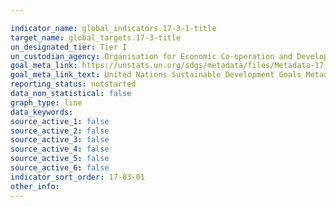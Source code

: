 ```yaml
---

indicator_name: global_indicators.17-3-1-title
target_name: global_targets.17-3-title
un_designated_tier: Tier I
un_custodian_agency: Organisation for Economic Co-operation and Development (OECD), United Nations Conference on Trade and Development (UNCTAD)
goal_meta_link: https://unstats.un.org/sdgs/metadata/files/Metadata-17-03-01.pdf
goal_meta_link_text: United Nations Sustainable Development Goals Metadata (PDF 203 KB)
reporting_status: notstarted
data_non_statistical: false
graph_type: line
data_keywords:  
source_active_1: false
source_active_2: false
source_active_3: false
source_active_4: false
source_active_5: false
source_active_6: false
indicator_sort_order: 17-03-01
other_info: 
---
```

